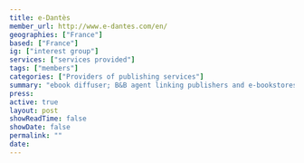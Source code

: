 ```yaml
---
title: e-Dantès
member_url: http://www.e-dantes.com/en/
geographies: ["France"]
based: ["France"]
ig: ["interest group"] 
services: ["services provided"] 
tags: ["members"]
categories: ["Providers of publishing services"]
summary: "ebook diffuser; B&B agent linking publishers and e-bookstores."
press:
active: true
layout: post
showReadTime: false
showDate: false
permalink: ""
date: 
---
```

